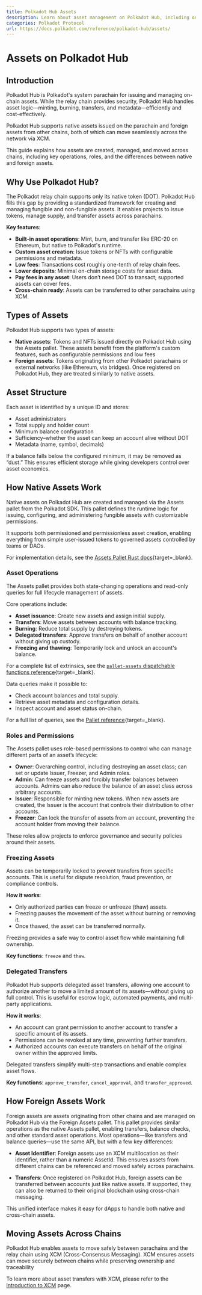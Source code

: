 ```yaml
---
title: Polkadot Hub Assets
description: Learn about asset management on Polkadot Hub, including on-chain assets, foreign asset integration, and XCM for cross-chain asset transfers.
categories: Polkadot Protocol
url: https://docs.polkadot.com/reference/polkadot-hub/assets/
---
```


# Assets on Polkadot Hub

## Introduction

Polkadot Hub is Polkadot's system parachain for issuing and managing on-chain assets. While the relay chain provides security, Polkadot Hub handles asset logic—minting, burning, transfers, and metadata—efficiently and cost-effectively.

Polkadot Hub supports native assets issued on the parachain and foreign assets from other chains, both of which can move seamlessly across the network via XCM.

This guide explains how assets are created, managed, and moved across chains, including key operations, roles, and the differences between native and foreign assets.

## Why Use Polkadot Hub?

The Polkadot relay chain supports only its native token (DOT). Polkadot Hub fills this gap by providing a standardized framework for creating and managing fungible and non-fungible assets. It enables projects to issue tokens, manage supply, and transfer assets across parachains.

**Key features**:

- **Built-in asset operations**: Mint, burn, and transfer like ERC-20 on Ethereum, but native to Polkadot's runtime.
- **Custom asset creation**: Issue tokens or NFTs with configurable permissions and metadata.
- **Low fees**: Transactions cost roughly one-tenth of relay chain fees.
- **Lower deposits**: Minimal on-chain storage costs for asset data.
- **Pay fees in any asset**: Users don’t need DOT to transact; supported assets can cover fees.
- **Cross-chain ready**: Assets can be transferred to other parachains using XCM.

## Types of Assets

Polkadot Hub supports two types of assets:

- **Native assets**: Tokens and NFTs issued directly on Polkadot Hub using the Assets pallet. These assets benefit from the platform's custom features, such as configurable permissions and low fees
- **Foreign assets**: Tokens originating from other Polkadot parachains or external networks (like Ethereum, via bridges). Once registered on Polkadot Hub, they are treated similarly to native assets.

## Asset Structure

Each asset is identified by a unique ID and stores:

- Asset administrators
- Total supply and holder count
- Minimum balance configuration
- Sufficiency–whether the asset can keep an account alive without DOT
- Metadata (name, symbol, decimals)

If a balance falls below the configured minimum, it may be removed as “dust.” This ensures efficient storage while giving developers control over asset economics.

## How Native Assets Work

Native assets on Polkadot Hub are created and managed via the Assets pallet from the Polkadot SDK. This pallet defines the runtime logic for issuing, configuring, and administering fungible assets with customizable permissions.

It supports both permissioned and permissionless asset creation, enabling everything from simple user-issued tokens to governed assets controlled by teams or DAOs.

For implementation details, see the [Assets Pallet Rust docs](https://paritytech.github.io/polkadot-sdk/master/pallet_assets/index.html){target=\_blank}.

### Asset Operations

The Assets pallet provides both state-changing operations and read-only queries for full lifecycle management of assets.

Core operations include:

- **Asset issuance**: Create new assets and assign initial supply.
- **Transfers**: Move assets between accounts with balance tracking.
- **Burning**: Reduce total supply by destroying tokens.
- **Delegated transfers**: Approve transfers on behalf of another account without giving up custody.
- **Freezing and thawing**: Temporarily lock and unlock an account's balance.

For a complete list of extrinsics, see the [`pallet-assets` dispatchable functions reference](https://docs.rs/pallet-assets/latest/pallet_assets/pallet/enum.Call.html){target=\_blank}.

Data queries make it possible to:

- Check account balances and total supply.
- Retrieve asset metadata and configuration details.
- Inspect account and asset status on-chain.

For a full list of queries, see the [Pallet reference](https://docs.rs/pallet-assets/latest/pallet_assets/pallet/struct.Pallet.html){target=\_blank}.

### Roles and Permissions

The Assets pallet uses role-based permissions to control who can manage different parts of an asset’s lifecycle:

- **Owner**: Overarching control, including destroying an asset class; can set or update Issuer, Freezer, and Admin roles.
- **Admin**: Can freeze assets and forcibly transfer balances between accounts. Admins can also reduce the balance of an asset class across arbitrary accounts.
- **Issuer**: Responsible for minting new tokens. When new assets are created, the Issuer is the account that controls their distribution to other accounts.
- **Freezer**: Can lock the transfer of assets from an account, preventing the account holder from moving their balance.

These roles allow projects to enforce governance and security policies around their assets.

### Freezing Assets

Assets can be temporarily locked to prevent transfers from specific accounts. This is useful for dispute resolution, fraud prevention, or compliance controls.

**How it works**:

- Only authorized parties can freeze or unfreeze (thaw) assets.
- Freezing pauses the movement of the asset without burning or removing it.
- Once thawed, the asset can be transferred normally.

Freezing provides a safe way to control asset flow while maintaining full ownership.

**Key functions**: `freeze` and `thaw`.

### Delegated Transfers

Polkadot Hub supports delegated asset transfers, allowing one account to authorize another to move a limited amount of its assets—without giving up full control. This is useful for escrow logic, automated payments, and multi-party applications.

**How it works**:

- An account can grant permission to another account to transfer a specific amount of its assets.
- Permissions can be revoked at any time, preventing further transfers.
- Authorized accounts can execute transfers on behalf of the original owner within the approved limits.

Delegated transfers simplify multi-step transactions and enable complex asset flows.

**Key functions**: `approve_transfer`, `cancel_approval`, and `transfer_approved`.

## How Foreign Assets Work

Foreign assets are assets originating from other chains and are managed on Polkadot Hub via the Foreign Assets pallet. This pallet provides similar operations as the native Assets pallet, enabling transfers, balance checks, and other standard asset operations. Most operations—like transfers and balance queries—use the same API, but with a few key differences:

- **Asset Identifier**: Foreign assets use an XCM multilocation as their identifier, rather than a numeric AssetId. This ensures assets from different chains can be referenced and moved safely across parachains.

- **Transfers**: Once registered on Polkadot Hub, foreign assets can be transferred between accounts just like native assets. If supported, they can also be returned to their original blockchain using cross-chain messaging.

This unified interface makes it easy for dApps to handle both native and cross-chain assets.

## Moving Assets Across Chains

Polkadot Hub enables assets to move safely between parachains and the relay chain using XCM (Cross-Consensus Messaging). XCM ensures assets can move securely between chains while preserving ownership and traceability

To learn more about asset transfers with XCM, please refer to the [Introduction to XCM](/parachains/interoperability/get-started/) page.
